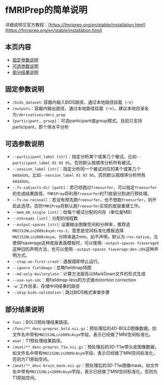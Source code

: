 # fMRIPrep的简单说明

详细说明见官方教程：[https://fmriprep.org/en/stable/installation.html](https://fmriprep.org/en/stable/installation.html)

## 本页内容
* [固定参数说明](#固定参数说明)
* [可选参数说明](#可选参数说明)
* [部分结果说明](#部分结果说明)


## 固定参数说明

-   `/bids_dataset`: 容器内输入BIDS路径，通过本地路径挂载（-v）
-   `/outputs`：容器内输出路径，通过本地路径挂载（-v）。建议本地目录名为`/derivatives/dmri_prep`
-   `{participant, group}`：可选participant或group模式。目前只支持participant，即个体水平分析

## 可选参数说明

-   `--participant_label [str]`：指定分析某个或某几个被试。比如`--participant_label 01 03 05`。否则默认按顺序分析所有被试。
-   `--session_label [str]`：指定分析同一个被试对应的某个或某几个session。比如`--session_label 01 03 05`。否则默认按顺序分析所有session。
-   `--fs-subjects-dir [path]`：若已经跑过`freesurfer`，可以指定`freesurfer`的生成结果路径。`fMRIPrep`将利用`freesurfer`的T1皮层分割进行预处理。
-   `--fs-no-reconall`：若没有预先跑`freesurfer`，也不想跑`freesurfer`，则开启此选项。否则`fMRIPrep`将默认跑`freesurfer`实现的皮层重建工作。
-   `--mem_mb_single [int]`：给每个被试分配的内存（单位是MB）
-   `--nthreads [int]`：分配的线程数
-   `--output-spaces [str]`: 设置输出图像空间和分辨率，推荐选`MNI152NLin2009cAsym:res-2`，意思是空间标准化模板选择`MNI152NLin2009cAsym`，分辨率是2mm。如不声明，默认为`:res-native`。当使用fsaverage这种皮层表面模板时，可以使用`--output-spaces fsaverage5`这种旧的声明方法，也可以使用`--output-spaces fsaverage:den-10k`这种声明方式。
-   `--stop-on-first-crash`：遇报错即停止运行。
-   `--ignore fieldmaps`：忽略fieldmap场图
-   `--md-only-boilerplate`：计算方法报告以MarkDown文件的形式生成
-   `--use-syn-sdc`：用fieldmap-less的方式做distortion correction
-   `-w`: 工作目录，存储中间结果的路径
-   `--skip-bids-validation`：跳过BIDS格式审查步骤

## 部分结果说明

-   `func`：BOLD预处理结果路径。
-   `/func/**_desc-preproc_bold.nii.gz`：预处理后的4D-BOLD图像数据。如文件名中带有`MNI152NLin2009cAsym`字段，表示已经做了MNI空间标准化。
-   `anat`：T1预处理结果路径。
-   `/anat/**_desc-preproc_T1w.nii.gz`：预处理后的3D-T1w带头皮图像数据。如文件名中带有`MNI152NLin2009cAsym`字段，表示已经做了MNI空间标准化，否则为T1原始空间。
-   `/anat/**_desc-brain_mask.nii.gz`：预处理后的3D-T1w图像mask。如文件名中带有`MNI152NLin2009cAsym`字段，表示已经做了MNI空间标准化，否则为T1原始空间。


